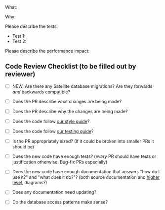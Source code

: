
What: 

Why:

Please describe the tests:
 - Test 1:
 - Test 2:
 
Please describe the performance impact:

## Code Review Checklist (to be filled out by reviewer)
 - [ ] NEW: Are there any Satellite database migrations? Are they forwards _and_ backwards compatible? 
 - [ ] Does the PR describe what changes are being made?
 - [ ] Does the PR describe why the changes are being made?
 - [ ] Does the code follow [our style guide](https://github.com/storj/docs/blob/master/code/Style.md)?
 - [ ] Does the code follow [our testing guide](https://github.com/storj/docs/blob/master/code/Testing.md)?
 - [ ] Is the PR appropriately sized? (If it could be broken into smaller PRs it should be)
 - [ ] Does the new code have enough tests? (*every* PR should have tests or justification otherwise. Bug-fix PRs especially)
 - [ ] Does the new code have enough documentation that answers "how do I use it?" and "what does it do?"? (both source documentation and [higher level](https://github.com/storj/docs), diagrams?)
 - [ ] Does any documentation need updating?
 - [ ] Do the database access patterns make sense?
 
